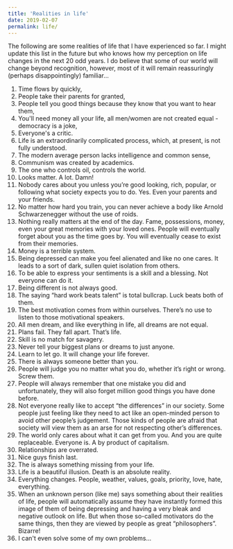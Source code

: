 ```yaml
---
title: 'Realities in life'
date: 2019-02-07
permalink: life/
---
```

The following are some realities of life that I have experienced so far. I might update this list in the future but who knows how my perception on life changes in the next 20 odd years. I do believe that some of our world will change beyond recognition, however, most of it will remain reassuringly (perhaps disappointingly) familiar...

1. Time flows by quickly, 
2. People take their parents for granted, 
3. People tell you good things because they know that you want to hear them, 
4. You'll need money all your life, all men/women are not created equal - democracy is a joke, 
5. Everyone's a critic.
6. Life is an extraordinarily complicated process, which, at present, is not fully understood.
7. The modern average person lacks intelligence and common sense,
8. Communism was created by academics.
9. The one who controls oil, controls the world.
10. Looks matter. A lot. Damn!
11. Nobody cares about you unless you’re good looking, rich, popular, or following what society expects you to do. Yes. Even your parents and your friends.
12. No matter how hard you train, you can never achieve a body like Arnold Schwarzenegger without the use of roids.  
13. Nothing really matters at the end of the day. Fame, possessions, money, even your great memories with your loved ones. People will eventually forget about you as the time goes by. You will eventually cease to exist from their memories.
14. Money is a terrible system.
15. Being depressed can make you feel alienated and like no one cares. It leads to a sort of dark, sullen quiet isolation from others.
16. To be able to express your sentiments is a skill and a blessing. Not everyone can do it. 
17. Being different is not always good.
18. The saying “hard work beats talent” is total bullcrap. Luck beats both of them.
19. The best motivation comes from within ourselves. There’s no use to listen to those motivational speakers.
20. All men dream, and like everything in life, all dreams are not equal.
21. Plans fail. They fall apart. That’s life.
22. Skill is no match for savagery.
23. Never tell your biggest plans or dreams to just anyone.
24. Learn to let go. It will change your life forever.
25. There is always someone better than you.
26. People will judge you no matter what you do, whether it’s right or wrong. Screw them.
27. People will always remember that one mistake you did and unfortunately, they will also forget million good things you have done before.
28. Not everyone really like to accept “the differences” in our society. Some people just feeling like they need to act like an open-minded person to avoid other people’s judgement. Those kinds of people are afraid that society will view them as an arse for not respecting other’s differences.
29. The world only cares about what it can get from you. And you are quite replaceable. Everyone is. A by product of capitalism.
30. Relationships are overrated.
31. Nice guys finish last. 
32. The is always something missing from your life.
33. Life is a beautiful illusion. Death is an absolute reality.
34. Everything changes. People, weather, values, goals, priority, love, hate, everything.
35. When an unknown person (like me) says something about their realities of life, people will automatically assume they have instantly formed this image of them of being depressing and having a very bleak and negative outlook on life. But when those so-called motivators do the same things, then they are viewed by people as great “philosophers”. Bizarre!
36. I can't even solve some of my own problems...
